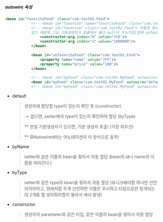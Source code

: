 ##### autowire 속성

```xml
<bean id="favoriteFood" class="com.test02.Food">
			<!-- <bean id="favorite" name="favoriteFood" class="com.test02.Food"> 이러면 byName이 찾아간다 알아서 -->
			<!-- <bean id="favorite" class="com.test02.Food"> 이렇게 해서 constructor로 바꿔서 실행하면 favorite이라는 이름의 파라미터를 가진 생성자가 
			없기 때문에 그냥 기본생성자가 호출해서 둘다 null이 뜨는거임(밑에 unfavoriteFood라는 이름을 가진 생성자를 제대로 가지고 있다고해도 안됨) -->
				<constructor-arg index="0" value="사과"/>
				<constructor-arg index="1" value="1000000"/>
			</bean>
			
			<bean id="unfavoriteFood" class="com.test02.Food">
				<property name="name" value="가지"/>
				<property name="price" value="100"/>
			</bean>
			
			<!-- <bean id="myFood" class="com.test02.MyFood" autowire="default"></bean> -->
			<bean id="myFood" class="com.test02.MyFood" autowire="default"></bean>
			<!-- <bean id="myFood" class="com.test02.MyFood" autowire="constructor"></bean> -->
```



- default

  > 생성자에 할당할 type이 있는지 확인 후 (constructor)
  >
  > -> 없으면, setter에서 type이 있는지 확인하여 할당 (byType)
  >
  > ** 만일 기본생성자가 있으면, 기본 생성자 호출! (가장 최우선)
  >
  > ** @Autowired라는 어노테이션이 이 방식으로 동작!



- byName

  > setter와 같은 이름의 bean을 찾아서 자동 할당 (bean의 id나 name의 이름을 따라간다.)



- byType

  > setter와 같은 type의 bean을 찾아서 자동 할당 (유니크해야함 하나만 선언되어야하고, 위에처럼 두개 선언하면 이름은 무시하고 타입으로만 찾게되는데 2개중 뭘 넣어줘야할지 몰라서 에러 발생)



- constructor

  > 생성자의 parameter와 같은 타입, 같은 이름의 bean을 찾아서 자동 할당